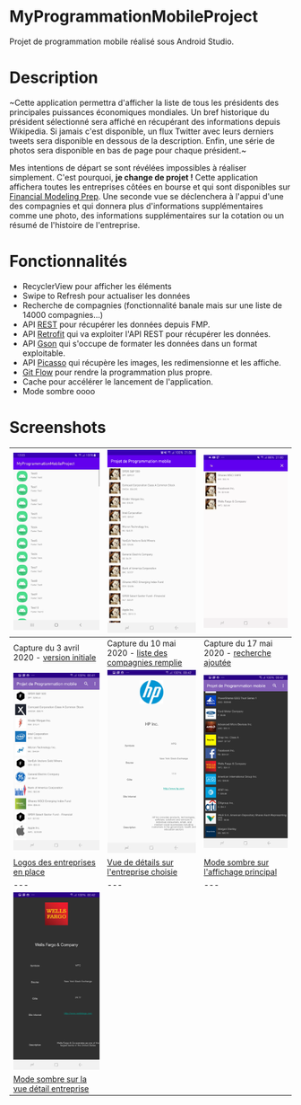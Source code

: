 # MyProgrammationMobileProject
Projet de programmation mobile réalisé sous Android Studio.

# Description
~Cette application permettra d'afficher la liste de tous les présidents des principales puissances économiques mondiales.
Un bref historique du président sélectionné sera affiché en récupérant des informations depuis Wikipedia.
Si jamais c'est disponible, un flux Twitter avec leurs derniers tweets sera disponible en dessous de la description.
Enfin, une série de photos sera disponible en bas de page pour chaque président.~

Mes intentions de départ se sont révélées impossibles à réaliser simplement. C'est pourquoi, **je change de projet !**
Cette application affichera toutes les entreprises côtées en bourse et qui sont disponibles sur [Financial Modeling Prep](https://www.financialmodelingprep.com). Une seconde vue se déclenchera à l'appui d'une des compagnies et qui donnera plus d'informations supplémentaires comme une photo, des informations supplémentaires sur la cotation ou un résumé de l'histoire de l'entreprise.

# Fonctionnalités

- RecyclerView pour afficher les éléments
- Swipe to Refresh pour actualiser les données
- Recherche de compagnies (fonctionnalité banale mais sur une liste de 14000 compagnies...)
- API [REST](https://fr.wikipedia.org/wiki/Representational_state_transfer) pour récupérer les données depuis FMP.
- API [Retrofit](https://square.github.io/retrofit/) qui va exploiter l'API REST pour récupérer les données.
- API [Gson](https://github.com/google/gson) qui s'occupe de formater les données dans un format exploitable.
- API [Picasso](https://square.github.io/picasso/) qui récupère les images, les redimensionne et les affiche.
- [Git Flow](https://danielkummer.github.io/git-flow-cheatsheet/index.fr_FR.html) pour rendre la programmation plus propre.
- Cache pour accélérer le lancement de l'application.
- Mode sombre oooo

# Screenshots
| ![Capture du 3 avril 2020](assets/TestListScreen.jpg)  | ![Capture du 10 mai 2020](assets/StockCompaniesList.png)  |  ![Capture du 17 mai 2020](assets/device-2020-05-17-210153.png) |
|---|---|---|
| Capture du 3 avril 2020 - [version initiale](https://github.com/ismaelbalaghni/MyProgrammationMobileProject/commit/7edad8c969512a00153471db6ad93f1c0cf36ab7)  |  Capture du 10 mai 2020 - [liste des compagnies remplie](https://github.com/ismaelbalaghni/MyProgrammationMobileProject/commit/f1b94b21d23fc0b62f710619006f782135a4f4b9) | Capture du 17 mai 2020 - [recherche ajoutée](https://github.com/ismaelbalaghni/MyProgrammationMobileProject/commit/cbecc6bec9fc677fcdc011ded0618efb9d8528da)  |
| ![Capture du 24 mai 2020](assets/device-2020-05-25-004138.png) | ![Capture du 24 mai 2020 - détail entreprise](assets/device-2020-05-25-004205.png) | ![Capture du 24 mai 2020 - mode sombre](assets/device-2020-05-25-004246.png) |
| [Logos des entreprises en place](https://github.com/ismaelbalaghni/MyProgrammationMobileProject/commit/dc7b6edcd023fef61d98e9feb989e4f9e91e0b04) | [Vue de détails sur l'entreprise choisie](https://github.com/ismaelbalaghni/MyProgrammationMobileProject/commit/dc7b6edcd023fef61d98e9feb989e4f9e91e0b04) | [Mode sombre sur l'affichage principal](https://github.com/ismaelbalaghni/MyProgrammationMobileProject/commit/dc7b6edcd023fef61d98e9feb989e4f9e91e0b04) |
|---|---|---|
| ![Capture d'écran du 24 mai 2020 - mode sombre - détail entreprise](assets/device-2020-05-25-004259.png) | |
| [Mode sombre sur la vue détail entreprise](https://github.com/ismaelbalaghni/MyProgrammationMobileProject/commit/dc7b6edcd023fef61d98e9feb989e4f9e91e0b04)| | |
